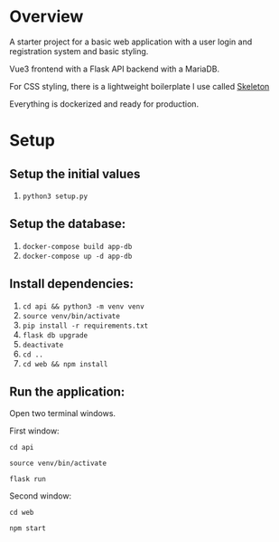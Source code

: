 # Overview
A starter project for a basic web application with a user login and registration system and basic styling.

Vue3 frontend with a Flask API backend with a MariaDB.

For CSS styling, there is a lightweight boilerplate I use called [Skeleton](http://getskeleton.com/)

Everything is dockerized and ready for production.

# Setup

## Setup the initial values

1. ```python3 setup.py```

## Setup the database:

1. ```docker-compose build app-db```
2. ```docker-compose up -d app-db```

## Install dependencies:

1. ```cd api && python3 -m venv venv```
2. ```source venv/bin/activate```
3. ```pip install -r requirements.txt```
4. ```flask db upgrade```
4. ```deactivate```
4. ```cd ..```
5. ```cd web && npm install```

## Run the application:
Open two terminal windows.

First window:

```cd api```

```source venv/bin/activate```

```flask run```

Second window:

```cd web```

```npm start```